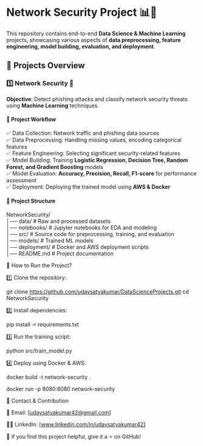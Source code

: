 
# Network Security Project 📊🚀  
This repository contains end-to-end **Data Science & Machine Learning** projects, showcasing various aspects of **data preprocessing, feature engineering, model building, evaluation, and deployment**.  

## 📁 Projects Overview  
### 1️⃣ **Network Security** 🔐  
**Objective**: Detect phishing attacks and classify network security threats using **Machine Learning** techniques.  

#### 🔹 **Project Workflow**  
✅ Data Collection: Network traffic and phishing data sources  
✅ Data Preprocessing: Handling missing values, encoding categorical features  
✅ Feature Engineering: Selecting significant security-related features  
✅ Model Building: Training **Logistic Regression, Decision Tree, Random Forest, and Gradient Boosting** models  
✅ Model Evaluation: **Accuracy, Precision, Recall, F1-score** for performance assessment  
✅ Deployment: Deploying the trained model using **AWS & Docker**  

#### 📂 **Project Structure**  

NetworkSecurity/   
│── data/                # Raw and processed datasets   
│── notebooks/           # Jupyter notebooks for EDA and modeling   
│── src/                 # Source code for preprocessing, training, and evaluation   
│── models/              # Trained ML models   
│── deployment/          # Docker and AWS deployment scripts   
│── README.md            # Project documentation   



🚀 How to Run the Project?

1️⃣ Clone the repository:

git clone https://github.com/udaysatyakumar/DataScienceProjects.git
   cd NetworkSecurity

2️⃣ Install dependencies:

pip install -r requirements.txt

3️⃣ Run the training script:

python src/train_model.py

4️⃣ Deploy using Docker & AWS:

docker build -t network-security .

docker run -p 8080:8080 network-security

📢 Contact & Contribution

📧 Email: [udaysatyakumar42@gmail.com] 

👨‍💻 LinkedIn: [www.linkedin.com/in/udaysatyakumar42] 

🌟 If you find this project helpful, give it a ⭐ on GitHub!




